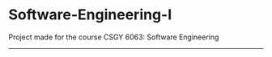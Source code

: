 # Software-Engineering-I
Project made for the course CSGY 6063: Software Engineering

----------------------------------------------------------------
